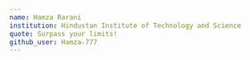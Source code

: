 ```yaml
---
name: Hamza Rarani
institution: Hindustan Institute of Technology and Science
quote: Surpass your limits!
github_user: Hamza-777
---
```

